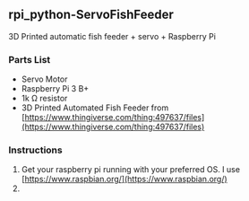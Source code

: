 ## rpi_python-ServoFishFeeder
3D Printed automatic fish feeder  + servo + Raspberry Pi

### Parts List

 - Servo Motor
 - Raspberry Pi 3 B+
 - 1k &ohm; resistor
 - 3D Printed Automated Fish Feeder from [https://www.thingiverse.com/thing:497637/files](https://www.thingiverse.com/thing:497637/files)
 
 

### Instructions
1. Get your raspberry pi running with your preferred OS.  I use [https://www.raspbian.org/](https://www.raspbian.org/)
2. 
<!--stackedit_data:
eyJoaXN0b3J5IjpbLTExNTU2OTQ5MTgsLTgyNDc5OTk0MCwzMz
I0NTU5MSwxNDQzNzk1ODUyLC0xNTM2MTkzOTU1LDEyNDA1MzMy
MjRdfQ==
-->